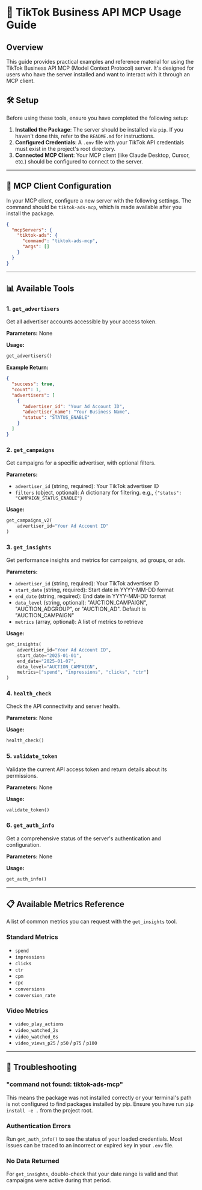 # 🚀 TikTok Business API MCP Usage Guide

## Overview

This guide provides practical examples and reference material for using the TikTok Business API MCP (Model Context Protocol) server. It's designed for users who have the server installed and want to interact with it through an MCP client.

## 🛠️ Setup

Before using these tools, ensure you have completed the following setup:

1. **Installed the Package**: The server should be installed via `pip`. If you haven't done this, refer to the `README.md` for instructions.
2. **Configured Credentials**: A `.env` file with your TikTok API credentials must exist in the project's root directory.
3. **Connected MCP Client**: Your MCP client (like Claude Desktop, Cursor, etc.) should be configured to connect to the server.

---

## 🔧 MCP Client Configuration

In your MCP client, configure a new server with the following settings. The command should be `tiktok-ads-mcp`, which is made available after you install the package.

```json
{
  "mcpServers": {
    "tiktok-ads": {
      "command": "tiktok-ads-mcp",
      "args": []
    }
  }
}
```

---

## 📊 Available Tools

### 1. `get_advertisers`

Get all advertiser accounts accessible by your access token.

**Parameters:** None

**Usage:**
```python
get_advertisers()
```

**Example Return:**
```json
{
  "success": true,
  "count": 1,
  "advertisers": [
    {
      "advertiser_id": "Your Ad Account ID",
      "advertiser_name": "Your Business Name",
      "status": "STATUS_ENABLE"
    }
  ]
}
```

### 2. `get_campaigns`

Get campaigns for a specific advertiser, with optional filters.

**Parameters:**
- `advertiser_id` (string, required): Your TikTok advertiser ID
- `filters` (object, optional): A dictionary for filtering. e.g., `{"status": "CAMPAIGN_STATUS_ENABLE"}`

**Usage:**
```python
get_campaigns_v2(
    advertiser_id="Your Ad Account ID"
)
```

### 3. `get_insights`

Get performance insights and metrics for campaigns, ad groups, or ads.

**Parameters:**
- `advertiser_id` (string, required): Your TikTok advertiser ID
- `start_date` (string, required): Start date in YYYY-MM-DD format
- `end_date` (string, required): End date in YYYY-MM-DD format
- `data_level` (string, optional): "AUCTION_CAMPAIGN", "AUCTION_ADGROUP", or "AUCTION_AD". Default is "AUCTION_CAMPAIGN"
- `metrics` (array, optional): A list of metrics to retrieve

**Usage:**
```python
get_insights(
    advertiser_id="Your Ad Account ID",
    start_date="2025-01-01", 
    end_date="2025-01-07",
    data_level="AUCTION_CAMPAIGN",
    metrics=["spend", "impressions", "clicks", "ctr"]
)
```

### 4. `health_check`

Check the API connectivity and server health.

**Parameters:** None

**Usage:**
```python
health_check()
```

### 5. `validate_token`

Validate the current API access token and return details about its permissions.

**Parameters:** None

**Usage:**
```python
validate_token()
```

### 6. `get_auth_info`

Get a comprehensive status of the server's authentication and configuration.

**Parameters:** None

**Usage:**
```python
get_auth_info()
```

---

## 📋 Available Metrics Reference

A list of common metrics you can request with the `get_insights` tool.

### Standard Metrics

- `spend`
- `impressions`
- `clicks`
- `ctr`
- `cpm`
- `cpc`
- `conversions`
- `conversion_rate`

### Video Metrics

- `video_play_actions`
- `video_watched_2s`
- `video_watched_6s`
- `video_views_p25` / `p50` / `p75` / `p100`

---

## 🚨 Troubleshooting

### "command not found: tiktok-ads-mcp"

This means the package was not installed correctly or your terminal's path is not configured to find packages installed by pip. Ensure you have run `pip install -e .` from the project root.

### Authentication Errors

Run `get_auth_info()` to see the status of your loaded credentials. Most issues can be traced to an incorrect or expired key in your `.env` file.

### No Data Returned

For `get_insights`, double-check that your date range is valid and that campaigns were active during that period.